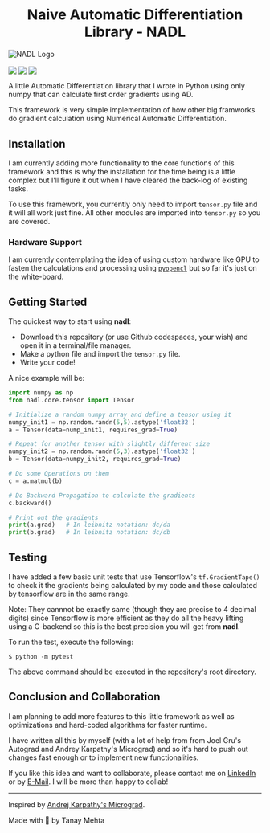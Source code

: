 <h1 align='center'> Naive Automatic Differentiation Library - NADL</h1>

<img src='assets/NADL.gif' align='center' alt='NADL Logo'/>

<a href='https://travis-ci.com/heytanay/nadl'><img align='center' src='https://travis-ci.com/heytanay/nadl.svg?branch=main'/></a>
<a href='https://www.python.org/'><img align='center' src='https://img.shields.io/badge/Made%20with-Python-1f425f.svg'/></a>
<a href='https://github.com/heytanay/nadl/blob/main/LICENSE'><img align='center' src='https://img.shields.io/github/license/Naereen/StrapDown.js.svg'/></a>


A little Automatic Differentiation library that I wrote in Python using only numpy that can calculate first order gradients using AD.

This framework is very simple implementation of how other big framworks do gradient calculation using Numerical Automatic Differentiation.

## Installation

I am currently adding more functionality to the core functions of this framework and this is why the installation for the time being is a little complex but I'll figure it out when I have cleared the back-log of existing tasks.

To use this framework, you currently only need to import `tensor.py` file and it will all work just fine. All other modules are imported into `tensor.py` so you are covered.

### Hardware Support

I am currently contemplating the idea of using custom hardware like GPU to fasten the calculations and processing using [`pyopencl`](https://documen.tician.de/pyopencl/) but so far it's just on the white-board.

## Getting Started

The quickest way to start using **nadl**:

* Download this repository (or use Github codespaces, your wish) and open it in a terminal/file manager.
* Make a python file and import the `tensor.py` file.
* Write your code!

A nice example will be:

```python
import numpy as np
from nadl.core.tensor import Tensor

# Initialize a random numpy array and define a tensor using it
numpy_init1 = np.random.randn(5,5).astype('float32')
a = Tensor(data=nump_init1, requires_grad=True)

# Repeat for another tensor with slightly different size
numpy_init2 = np.random.randn(5,3).astype('float32')
b = Tensor(data=numpy_init2, requires_grad=True)

# Do some Operations on them
c = a.matmul(b)

# Do Backward Propagation to calculate the gradients
c.backward()

# Print out the gradients
print(a.grad)   # In leibnitz notation: dc/da
print(b.grad)   # In leibnitz notation: dc/db
```

## Testing

I have added a few basic unit tests that use Tensorflow's `tf.GradientTape()` to check it the gradients being calculated by my code and those calculated by tensorflow are in the same range.

Note: They cannnot be exactly same (though they are precise to 4 decimal digits) since Tensorflow is more efficient as they do all the heavy lifting using a C-backend so this is the best precision you will get from **nadl**.

To run the test, execute the following:

```shell
$ python -m pytest
```

The above command should be executed in the repository's root directory.

## Conclusion and Collaboration

I am planning to add more features to this little framework as well as optimizations and hard-coded algorithms for faster runtime.

I have written all this by myself (with a lot of help from from Joel Gru's Autograd and Andrey Karpathy's Micrograd) and so it's hard to push out changes fast enough or to implement new functionalities.

If you like this idea and want to collaborate, please contact me on [LinkedIn](https://www.linkedin.com/in/tanaymehta28/) or by [E-Mail](mailto:heyytanay@gmail.com). I will be more than happy to collab!

<hr>

Inspired by [Andrej Karpathy's Micrograd](https://github.com/karpathy/micrograd).

Made with 🖤 by Tanay Mehta

